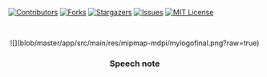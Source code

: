 [![Contributors][contributors-shield]][contributors-url]
[![Forks][forks-shield]][forks-url]
[![Stargazers][stars-shield]][stars-url]
[![Issues][issues-shield]][issues-url]
[![MIT License][license-shield]][license-url]



<!-- PROJECT LOGO -->
<br />
<p align="center">
  ![](blob/master/app/src/main/res/mipmap-mdpi/mylogofinal.png?raw=true)

  <h3 align="center">Speech note</h3>


</p>


[contributors-shield]: https://img.shields.io/github/contributors/IMagwaI/Projet-Android.svg?style=for-the-badge
[contributors-url]: https://github.com/IMagwaI/Projet-Android/graphs/contributors
[forks-shield]: https://img.shields.io/github/forks/IMagwaI/Projet-Android.svg?style=for-the-badge
[forks-url]: https://github.com/IMagwaI/Projet-Android/network/members
[stars-shield]: https://img.shields.io/github/stars/IMagwaI/Projet-Android.svg?style=for-the-badge
[stars-url]: https://github.com/IMagwaI/Projet-Android/stargazers
[issues-shield]: https://img.shields.io/github/issues/IMagwaI/Projet-Android.svg?style=for-the-badge
[issues-url]: https://github.com/IMagwaI/Projet-Android/issues
[license-shield]: https://img.shields.io/github/license/IMagwaI/Projet-Android.svg?style=for-the-badge
[license-url]: https://github.com/othneildrew/Best-README-Template/blob/master/LICENSE.txt
